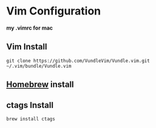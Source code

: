 # Vim Configuration
**my .vimrc for mac**

## Vim Install
```git clone https://github.com/VundleVim/Vundle.vim.git ~/.vim/bundle/Vundle.vim```

## [Homebrew](https://github.com/Homebrew/brew) install

## ctags Install
```brew install ctags```
